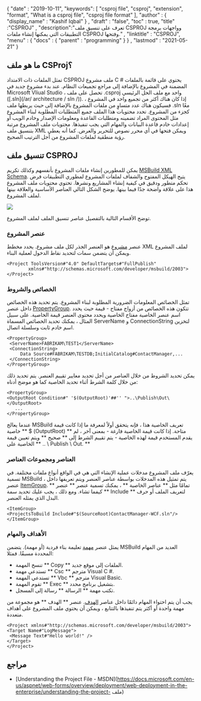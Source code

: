 {
  "date" : "2019-10-11",
  "keywords": [ "csproj file", "csproj", "extension", "format", "What is a csproj file", "csproj file format" ],
  "author" : {
    "display_name" : "Kashif Iqbal"
} ,
  "draft" : "false",
  "toc" : true,
  "title" :"CSPROJ" ,
  "description":"تعرف على تنسيق ملف CSPROJ وواجهات برمجة التطبيقات التي يمكنها إنشاء ملفات CSPROJ وفتحها." ,
  "linktitle" : "CSPROJ",
  "menu" : {
    "docs" : {
      "parent" : "programming"
}
} ,
  "lastmod" : "2021-05-21"
}

## ما هو ملف CSProj؟
تمثل الملفات ذات الامتداد CSPROJ ملف مشروع C # يحتوي على قائمة بالملفات المضمنة في المشروع بالإضافة إلى مراجع تجميعات النظام. عند بدء مشروع جديد في Microsoft VIiual Studio ، تحصل على ملف .csproj واحد مع ملف الحل الرئيسي ([.sln](/ar/ architecture / sln /)). إذا كان هناك أكثر من تجميع واحد في المشروع ، فسيكون هناك عدد متساوٍ من ملفات المشروع بالإضافة إلى حيث يربطها ملف .sln معًا كجزء من المشروع. تحدد محتويات هذا الملف جميع المتطلبات المطلوبة لبناء المشروع مثل المحتوى المراد تضمينه ومتطلبات القاعدة ومعلومات الإصدار وخادم الويب أو إعدادات خادم قاعدة البيانات والمهام التي يجب تنفيذها. محتويات ملف المشروع مرتبة بتنسيق ملف XML ويمكن فتحها في أي محرر نصوص للتحرير والعرض. كما أنه يعطي رؤية منطقية لملفات المشروع من أجل الترتيب الصحيح.

## تنسيق ملف CSPROJ #

يمكن للمطورين إنشاء ملفات المشروع بأنفسهم وكذلك تكريم [MSBuild XML Schema](https://msdn.microsoft.com/library/5dy88c2e.aspx). يتيح الهيكل المفتوح والشفاف لملفات المشروع لمطوري التطبيقات فرض تحكم متطور ودقيق في كيفية إنشاء المشاريع ونشرها. تحتوي محتويات ملف المشروع هذا على علاقة واضحة جدًا فيما بينها. يوضح الشكل التالي العناصر الأساسية والعلاقة بينها لملف المشروع.

![](https://docs.microsoft.com/en-us/aspnet/web-forms/overview/deployment/web-deployment-in-the-enterprise/understanding-the-project-file/_static/image2.png)

توضح الأقسام التالية بالتفصيل عناصر تنسيق الملف لملف المشروع.

### عنصر المشروع ###

عنصر [مشروع](https://msdn.microsoft.com/library/bcxfsh87.aspx) هو العنصر الجذر لكل ملف مشروع. يحدد مخطط XML لملف المشروع ويمكن أن يتضمن سمات لتحديد نقاط الدخول لعملية البناء.

```
<Project ToolsVersion#"4.0" DefaultTargets#"FullPublish"
        xmlns#"http://schemas.microsoft.com/developer/msbuild/2003">
</Project>
```

### الخصائص والشروط

تمثل الخصائص المعلومات الضرورية المطلوبة لبناء المشروع. يتم تحديد هذه الخصائص داخل عنصر [PropertyGroup](https://msdn.microsoft.com/library/t4w159bs.aspx). تتكون هذه الخصائص من أزواج مفتاح - قيمة حيث يحدد اسم عنصر الخاصية مفتاح الخاصية ويحدد محتوى العنصر قيمة الخاصية. على سبيل المثال ، يمكنك تحديد الخصائص المسماة ServerName و ConnectionString لتخزين اسم خادم ثابت وسلسلة اتصال.

```
<PropertyGroup>    
 <ServerName>FABRIKAM\TEST1</ServerName>
 <ConnectionString>
     Data Source#FABRIKAM\TESTDB;InitialCatalog#ContactManager,...
 </ConnectionString>
</PropertyGroup>
```

يمكن تحديد الشروط من خلال العناصر من أجل تحديد معايير تقييم العنصر. يتم تحديد ذلك من خلال كلمة الشرط أثناء تحديد الخاصية كما هو موضح أدناه:

```
<PropertyGroup>
<OutputRoot Condition#" '$(OutputRoot)'##'' ">..\Publish\Out\</OutputRoot>
   ...
</PropertyGroup>
```

عندما يعالج MSBuild تعريف الخاصية هذا ، فإنه يتحقق أولاً لمعرفة ما إذا كانت قيمة خاصية ** $ (OutputRoot) ** متاحة. إذا كانت قيمة الخاصية فارغة - بمعنى آخر ، لم يقدم المستخدم قيمة لهذه الخاصية - يتم تقييم الشرط إلى ** صحيح ** ويتم تعيين قيمة الخاصية على ** .. \ Publish \ Out. **

### العناصر ومجموعات العناصر

يعرّف ملف المشروع مدخلات عملية الإنشاء التي هي في الواقع أنواع ملفات مختلفة. في تسمية MSBuild ، يتم تمثيل هذه المدخلات بواسطة عناصر العنصر ويتم تعريفها داخل عنصر [ItemGroup](https://msdn.microsoft.com/library/646dk05y.aspx). تمامًا مثل ** عناصر الخاصية ** ، يمكنك تسمية عنصر ** عنصر ** كيفما تشاء. ومع ذلك ، يجب عليك تحديد سمة ** Include ** لتعريف الملف أو حرف البدل الذي يمثله العنصر.

```
<ItemGroup>
<ProjectsToBuild Include#"$(SourceRoot)ContactManager-WCF.sln"/>
</ItemGroup>
```

### الأهداف والمهام

يمثل عنصر [مهمة](https://msdn.microsoft.com/library/77f2hx1s.aspx) تعليمة بناء فردية (أو مهمة). يتضمن MSBuild العديد من المهام المحددة مسبقًا. فمثلا:

* تنسخ المهمة ** Copy ** الملفات إلى موقع جديد.
* تستدعي مهمة ** Csc ** مترجم Visual C #.
* تستدعي المهمة ** Vbc ** مترجم Visual Basic.
* تقوم المهمة ** Exec ** بتشغيل برنامج محدد.
* تكتب مهمة ** الرسالة ** رسالة إلى المسجل.

يجب أن يتم احتواء المهام دائمًا داخل عناصر [الهدف](https://msdn.microsoft.com/library/t50z2hka.aspx). عنصر ** الهدف ** هو مجموعة من مهمة واحدة أو أكثر يتم تنفيذها بالتتابع ، ويمكن أن يحتوي ملف المشروع على أهداف متعددة.

```
<Project xmlns#"http://schemas.microsoft.com/developer/msbuild/2003">
<Target Name#"LogMessage">
 <Message Text#"Hello world!" />
</Target>
</Project>
```

## مراجع

* [Understanding the Project File - MSDN](https://docs.microsoft.com/en-us/aspnet/web-forms/overview/deployment/web-deployment-in-the-enterprise/understanding-the-project- ملف)


